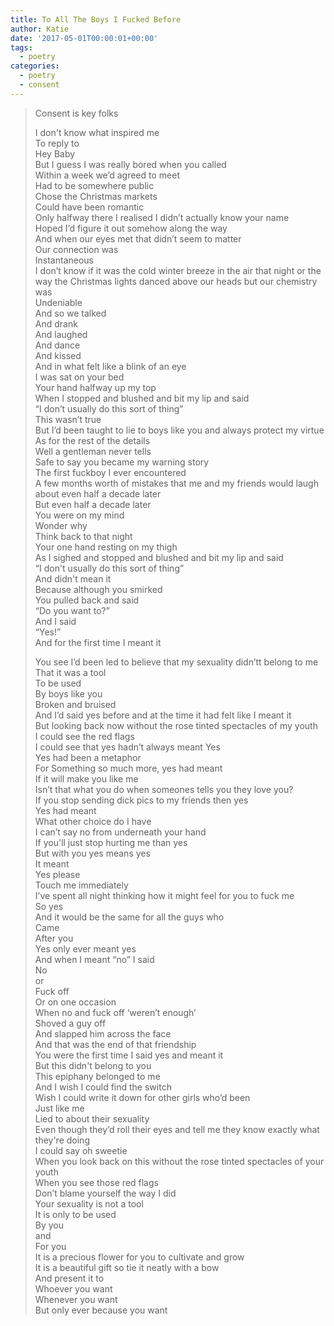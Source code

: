 ```yaml
---
title: To All The Boys I Fucked Before
author: Katie
date: '2017-05-01T00:00:01+00:00'
tags:
  - poetry
categories:
  - poetry
  - consent
---
```

> Consent is key folks 
>
>
>
> <!--more-->
>
>
>
> I don't know what inspired me\
> To reply to\
> Hey Baby\
> But I guess I was really bored when you called\
> Within a week we’d agreed to meet\
> Had to be somewhere public\
> Chose the Christmas markets\
> Could have been romantic\
> Only halfway there I realised I didn’t actually know your name\
> Hoped I’d figure it out somehow along the way\
> And when our eyes met that didn’t seem to matter\
> Our connection was\
> Instantaneous\
> I don’t know if it was the cold winter breeze in the air that night or the way the Christmas lights danced above our heads but our chemistry was\
> Undeniable\
> And so we talked\
> And drank\
> And laughed\
> And dance\
> And kissed\
> And in what felt like a blink of an eye\
> I was sat on your bed\
> Your hand halfway up my top\
> When I stopped and blushed and bit my lip and said\
> “I don’t usually do this sort of thing”\
> This wasn’t true\
> But I’d been taught to lie to boys like you and always protect my virtue\
> As for the rest of the details\
> Well a gentleman never tells\
> Safe to say you became my warning story\
> The first fuckboy I ever encountered\
> A few months worth of mistakes that me and my friends would laugh about even half a decade later\
> But even half a decade later\
> You were on my mind\
> Wonder why\
> Think back to that night\
> Your one hand resting on my thigh\
> As I sighed and stopped and blushed and bit my lip and said\
> “I don't usually do this sort of thing”\
> And didn't mean it\
> Because although you smirked\
> You pulled back and said\
> “Do you want to?”\
> And I said\
> “Yes!”\
> And for the first time I meant it  
>
> You see I’d been led to believe that my sexuality didn’tt belong to me\
> That it was a tool\
> To be used\
> By boys like you\
> Broken and bruised\
> And I’d said yes before and at the time it had felt like I meant it\
> But looking back now without the rose tinted spectacles of my youth\
> I could see the red flags\
> I could see that yes hadn’t always meant Yes\
> Yes had been a metaphor\
> For Something so much more, yes had meant\
> If it will make you like me\
> Isn’t that what you do when someones tells you they love you?\
> If you stop sending dick pics to my friends then yes\
> Yes had meant\
> What other choice do I have\
> I can’t say no from underneath your hand\
> If you'll just stop hurting me than yes\
> But with you yes means yes\
> It meant\
> Yes please\
> Touch me immediately\
> I’ve spent all night thinking how it might feel for you to fuck me\
> So yes\
> And it would be the same for all the guys who\
> Came\
> After you\
> Yes only ever meant yes\
> And when I meant “no” I said\
> No\
> or\
> Fuck off\
> Or on one occasion\
> When no and fuck off ‘weren’t enough’\
> Shoved a guy off\
> And slapped him across the face\
> And that was the end of that friendship\
> You were the first time I said yes and meant it\
> But this didn't belong to you\
> This epiphany belonged to me\
> And I wish I could find the switch\
> Wish I could write it down for other girls who’d been\
> Just like me\
> Lied to about their sexuality\
> Even though they’d roll their eyes and tell me they know exactly what they're doing\
> I could say oh sweetie\
> When you look back on this without the rose tinted spectacles of your youth\
> When you see those red flags\
> Don’t blame yourself the way I did\
> Your sexuality is not a tool\
> It is only to be used\
> By you\
> and\
> For you\
> It is a precious flower for you to cultivate and grow\
> It is a beautiful gift so tie it neatly with a bow\
> And present it to\
> Whoever you want\
> Whenever you want\
> But only ever because you want
